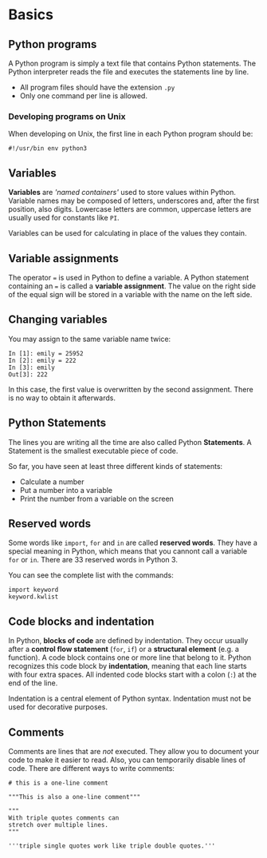 
# Basics

## Python programs

A Python program is simply a text file that contains Python statements. 
The Python interpreter reads the file and executes the statements line by line.

* All program files should have the extension `.py`
* Only one command per line is allowed.

### Developing programs on Unix

When developing on Unix, the first line in each Python program should be:

    #!/usr/bin env python3


## Variables

**Variables** are *'named containers'* used to store values within Python. Variable names may be composed of letters, underscores and, after the first position, also digits.
Lowercase letters are common, uppercase letters are usually used for constants like `PI`.

Variables can be used for calculating in place of the values they contain.


## Variable assignments

The operator `=` is used in Python to define a variable. A Python statement containing an `=` is called a **variable assignment**. The value on the right side of the equal sign will be stored in a variable with the name on the left side.


## Changing variables

You may assign to the same variable name twice:

    In [1]: emily = 25952
    In [2]: emily = 222
    In [3]: emily
    Out[3]: 222

In this case, the first value is overwritten by the second assignment. There is no way to obtain it afterwards.


## Python Statements

The lines you are writing all the time are also called Python **Statements**. A Statement is the smallest executable piece of code.

So far, you have seen at least three different kinds of statements:

* Calculate a number
* Put a number into a variable
* Print the number from a variable on the screen

## Reserved words

Some words like `import`, `for` and `in` are called **reserved words**. They have a special meaning in Python, which means that you cannont call a variable `for` or `in`. There are 33 reserved words in Python 3.

You can see the complete list with the commands:

    import keyword
    keyword.kwlist


## Code blocks and indentation

In Python, **blocks of code** are defined by indentation. They occur usually after a **control flow statement** (`for`, `if`) or a **structural element** (e.g. a function). A code block contains one or more line that belong to it. Python recognizes this code block by **indentation**, meaning that each line starts with four extra spaces.
All indented code blocks start with a colon (`:`) at the end of the line.

Indentation is a central element of Python syntax. Indentation must not be used for decorative purposes.


## Comments

Comments are lines that are *not* executed. They allow you to document your code to make it easier to read. Also, you can temporarily disable lines of code. There are different ways to write comments:

    # this is a one-line comment

    """This is also a one-line comment"""

    """
    With triple quotes comments can
    stretch over multiple lines.
    """

    '''triple single quotes work like triple double quotes.'''
